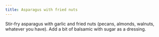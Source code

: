 ```yaml
---
title: Asparagus with fried nuts
---
```

Stir-fry asparagus with garlic and fried nuts (pecans, almonds, walnuts,
whatever you have). Add a bit of balsamic with sugar as a dressing.
